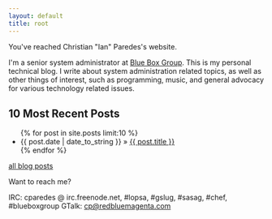 ```yaml
---
layout: default
title: root
---
```


You've reached Christian "Ian" Paredes's website.

I'm a senior system administrator at [Blue Box Group].  This is my personal
technical blog.  I write about system administration related topics, as well
as other things of interest, such as programming, music, and general
advocacy for various technology related issues.

10 Most Recent Posts
--------------------

<ul>
{% for post in site.posts limit:10 %}
  <li><span>{{ post.date | date_to_string }}</span> &raquo; <a href="{{ post.url }}">{{ post.title }}</a></li>
{% endfor %}
</ul>

[all blog posts]

Want to reach me?

IRC: cparedes @ irc.freenode.net, #lopsa, #gslug, #sasag, #chef, #blueboxgroup
GTalk: cp@redbluemagenta.com

[Blue Box Group]: http://blueboxgrp.com
[all blog posts]: /archive.html
